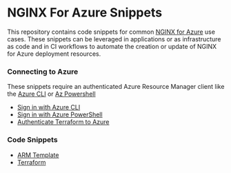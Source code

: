 # NGINX For Azure Snippets

This repository contains code snippets for common [NGINX for Azure](https://docs.nginx.com/nginx-for-azure/) use cases. These snippets can be leveraged in applications or as infrastructure as code and in CI workflows to automate the creation or update of NGINX for Azure deployment resources.

### Connecting to Azure
These snippets require an authenticated Azure Resource Manager client like the [Azure CLI](https://docs.microsoft.com/en-us/cli/azure/) or [Az Powershell](https://docs.microsoft.com/en-us/powershell/azure/?view=azps-8.2.0)
*  [Sign in with Azure CLI](https://docs.microsoft.com/en-us/cli/azure/authenticate-azure-cli)
*  [Sign in with Azure PowerShell](https://docs.microsoft.com/en-us/powershell/azure/authenticate-azureps?view=azps-8.2.0)
*  [Authenticate Terraform to Azure](https://docs.microsoft.com/en-us/azure/developer/terraform/authenticate-to-azure?tabs=bash)


### Code Snippets

- [ARM Template](./snippets/arm-templates/README.md)
- [Terraform](snippets/terraform/README.md)
